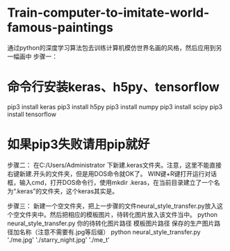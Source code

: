 # Train-computer-to-imitate-world-famous-paintings
通过python的深度学习算法包去训练计算机模仿世界名画的风格，然后应用到另一幅画中
步骤一：
# 命令行安装keras、h5py、tensorflow
pip3 install keras
pip3 install h5py
pip3 install numpy
pip3 install scipy
pip3 install tensorflow
# 如果pip3失败请用pip就好

步骤二：
在C:/Users/Administrator 下新建.keras文件夹。注意，这里不能直接右键新建.开头的文件夹，但是用DOS命令就OK了。
WIN键+R键打开运行对话框，输入cmd，打开DOS命令行，使用mkdir .keras，在当前目录建立了一个名为“.keras”的文件夹，这个keras其实是。


步骤三：
新建一个空文件夹，把上一步骤的文件neural_style_transfer.py放入这个空文件夹中。然后把相应的模板图片，待转化图片放入该文件当中。
python neural_style_transfer.py   你的待转化图片路径    模板图片路径   保存的生产图片路径加名称（注意不需要有.jpg等后缀）
 python neural_style_transfer.py './me.jpg' './starry_night.jpg' './me_t'
